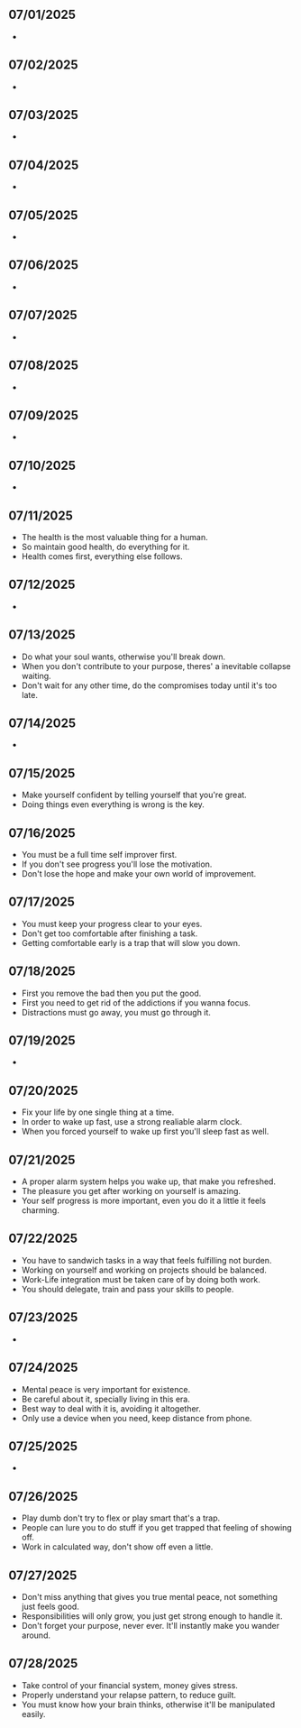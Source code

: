 ## 07/01/2025
- 

## 07/02/2025
- 

## 07/03/2025
- 

## 07/04/2025
- 

## 07/05/2025
- 

## 07/06/2025
- 

## 07/07/2025
- 

## 07/08/2025
- 

## 07/09/2025
- 

## 07/10/2025
- 

## 07/11/2025
- The health is the most valuable thing for a human.
- So maintain good health, do everything for it.
- Health comes first, everything else follows.

## 07/12/2025
- 

## 07/13/2025
- Do what your soul wants, otherwise you'll break down.
- When you don't contribute to your purpose, theres' a inevitable collapse waiting.
- Don't wait for any other time, do the compromises today until it's too late.

## 07/14/2025
- 

## 07/15/2025
- Make yourself confident by telling yourself that you're great.
- Doing things even everything is wrong is the key.

## 07/16/2025
- You must be a full time self improver first.
- If you don't see progress you'll lose the motivation.
- Don't lose the hope and make your own world of improvement.

## 07/17/2025
- You must keep your progress clear to your eyes.
- Don't get too comfortable after finishing a task.
- Getting comfortable early is a trap that will slow you down.

## 07/18/2025
- First you remove the bad then you put the good.
- First you need to get rid of the addictions if you wanna focus.
- Distractions must go away, you must go through it.

## 07/19/2025
- 

## 07/20/2025
- Fix your life by one single thing at a time.
- In order to wake up fast, use a strong realiable alarm clock.
- When you forced yourself to wake up first you'll sleep fast as well.

## 07/21/2025
- A proper alarm system helps you wake up, that make you refreshed.
- The pleasure you get after working on yourself is amazing.
- Your self progress is more important, even you do it a little it feels charming.

## 07/22/2025
- You have to sandwich tasks in a way that feels fulfilling not burden.
- Working on yourself and working on projects should be balanced.
- Work-Life integration must be taken care of by doing both work.
- You should delegate, train and pass your skills to people.

## 07/23/2025
- 

## 07/24/2025
- Mental peace is very important for existence.
- Be careful about it, specially living in this era.
- Best way to deal with it is, avoiding it altogether.
- Only use a device when you need, keep distance from phone. 

## 07/25/2025
- 

## 07/26/2025
- Play dumb don't try to flex or play smart that's a trap.
- People can lure you to do stuff if you get trapped that feeling of showing off.
- Work in calculated way, don't show off even a little.

## 07/27/2025
- Don't miss anything that gives you true mental peace, not something just feels good.
- Responsibilities will only grow, you just get strong enough to handle it.
- Don't forget your purpose, never ever. It'll instantly make you wander around.

## 07/28/2025
- Take control of your financial system, money gives stress.
- Properly understand your relapse pattern, to reduce guilt.
- You must know how your brain thinks, otherwise it'll be manipulated easily.
